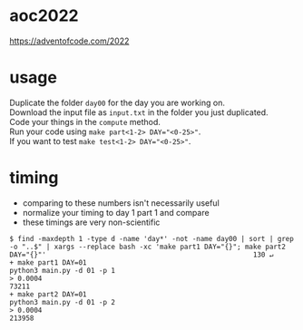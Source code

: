 # aoc2022
https://adventofcode.com/2022

# usage
Duplicate the folder `day00` for the day you are working on.<br>
Download the input file as `input.txt` in the folder you just duplicated.<br>
Code your things in the `compute` method.<br>
Run your code using `make part<1-2> DAY="<0-25>"`.<br>
If you want to test `make test<1-2> DAY="<0-25>"`.<br>

# timing
* comparing to these numbers isn't necessarily useful
* normalize your timing to day 1 part 1 and compare
* these timings are very non-scientific

```console
$ find -maxdepth 1 -type d -name 'day*' -not -name day00 | sort | grep -o "..$" | xargs --replace bash -xc 'make part1 DAY="{}"; make part2 DAY="{}"'                                                   130 ↵
+ make part1 DAY=01
python3 main.py -d 01 -p 1
> 0.0004
73211
+ make part2 DAY=01
python3 main.py -d 01 -p 2
> 0.0004
213958
```
